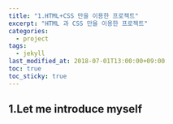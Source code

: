 ```yaml
---
title: "1.HTML+CSS 만을 이용한 프로젝트"
excerpt: "HTML 과 CSS 만을 이용한 프로젝트"
categories:
  - project
tags:
  - jekyll
last_modified_at: 2018-07-01T13:00:00+09:00
toc: true
toc_sticky: true
---
```


## 1.Let me introduce myself
